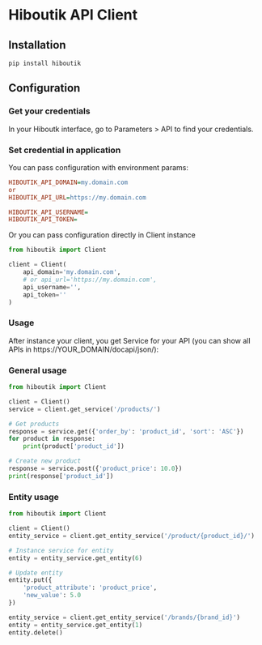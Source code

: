 # Hiboutik API Client 

## Installation 

```shell
pip install hiboutik
```


## Configuration

### Get your credentials

In your Hiboutk interface, go to Parameters > API to find your credentials.

### Set credential in application

You can pass configuration with environment params:

```.ini
HIBOUTIK_API_DOMAIN=my.domain.com
or
HIBOUTIK_API_URL=https://my.domain.com

HIBOUTIK_API_USERNAME=
HIBOUTIK_API_TOKEN=
```

Or you can pass configuration directly in Client instance

```python
from hiboutik import Client

client = Client(
    api_domain='my.domain.com',
    # or api_url='https://my.domain.com',
    api_username='',
    api_token=''
)
```

### Usage

After instance your client, you get Service for your API (you can show all APIs in https://YOUR_DOMAIN/docapi/json/):

### General usage

```python
from hiboutik import Client

client = Client()
service = client.get_service('/products/')

# Get products
response = service.get({'order_by': 'product_id', 'sort': 'ASC'})
for product in response:
    print(product['product_id'])

# Create new product
response = service.post({'product_price': 10.0})
print(response['product_id'])

```

### Entity usage

```python
from hiboutik import Client

client = Client()
entity_service = client.get_entity_service('/product/{product_id}/')

# Instance service for entity
entity = entity_service.get_entity(6)

# Update entity
entity.put({
    'product_attribute': 'product_price',
    'new_value': 5.0
})

entity_service = client.get_entity_service('/brands/{brand_id}')
entity = entity_service.get_entity(1)
entity.delete()

```
